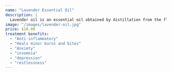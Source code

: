 ```yaml
---
name: "Lavender Essential Oil"
description: |
  Lavender oil is an essential oil obtained by distillation from the flower spikes of certain species of lavender.
image: "/images/lavender-oil.jpg"
price: $10.00
treatment benefits:
  - "Anti-inflammatory"
  - "Heals minor burns and bites"
  - "Anxiety"
  - "insomnia"
  - "depression"
  - "restlessness"
---
```

